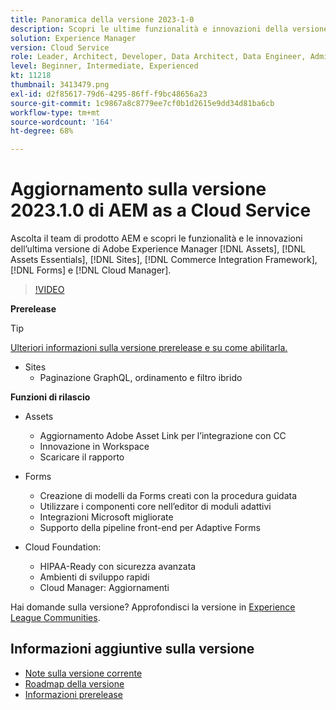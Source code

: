 ```yaml
---
title: Panoramica della versione 2023-1-0
description: Scopri le ultime funzionalità e innovazioni della versione 2023-1-0 di Adobe Experience Manager [!DNL Assets Essentials], [!DNL Sites], [!DNL Screens], [!DNL Forms] e [!DNL Cloud Foundation]
solution: Experience Manager
version: Cloud Service
role: Leader, Architect, Developer, Data Architect, Data Engineer, Admin, User
level: Beginner, Intermediate, Experienced
kt: 11218
thumbnail: 3413479.png
exl-id: d2f85617-79d6-4295-86ff-f9bc48656a23
source-git-commit: 1c9867a8c8779ee7cf0b1d2615e9dd34d81ba6cb
workflow-type: tm+mt
source-wordcount: '164'
ht-degree: 68%

---
```


# Aggiornamento sulla versione 2023.1.0 di AEM as a Cloud Service

Ascolta il team di prodotto AEM e scopri le funzionalità e le innovazioni dell’ultima versione di Adobe Experience Manager [!DNL Assets], [!DNL Assets Essentials], [!DNL Sites], [!DNL Commerce Integration Framework], [!DNL Forms] e [!DNL Cloud Manager].

>[!VIDEO](https://video.tv.adobe.com/v/3413479/?quality=12&learn=on)

**Prerelease**

>[!TIP]
>
>[Ulteriori informazioni sulla versione prerelease e su come abilitarla.](https://experienceleague.adobe.com/docs/experience-manager-cloud-service/content/release-notes/prerelease.html?lang=it)

* Sites
   * Paginazione GraphQL, ordinamento e filtro ibrido

**Funzioni di rilascio**

* Assets
   * Aggiornamento Adobe Asset Link per l’integrazione con CC
   * Innovazione in Workspace
   * Scaricare il rapporto

* Forms
   * Creazione di modelli da Forms creati con la procedura guidata
   * Utilizzare i componenti core nell’editor di moduli adattivi
   * Integrazioni Microsoft migliorate
   * Supporto della pipeline front-end per Adaptive Forms

* Cloud Foundation:
   * HIPAA-Ready con sicurezza avanzata
   * Ambienti di sviluppo rapidi
   * Cloud Manager: Aggiornamenti

Hai domande sulla versione?  Approfondisci la versione in [Experience League Communities](https://adobe.ly/3RPNYZF).

## Informazioni aggiuntive sulla versione

* [Note sulla versione corrente](https://experienceleague.adobe.com/docs/experience-manager-cloud-service/content/release-notes/home.html?lang=it)
* [Roadmap della versione](https://experienceleague.adobe.com/docs/experience-manager-release-information/aem-release-updates/update-releases-roadmap.html?lang=it)
* [Informazioni prerelease](https://experienceleague.adobe.com/docs/experience-manager-cloud-service/content/release-notes/prerelease.html?lang=it)